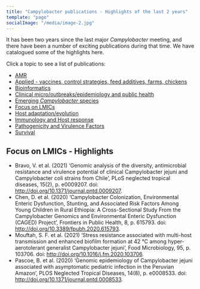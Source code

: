 ```yaml
---
title: "Campylobacter publications - Highlights of the last 2 years"
template: "page"
socialImage: "/media/image-2.jpg"
---
```

It has been two years since the last major *Campylobacter* meeting, and there have been a number of exciting publications during that time. We have catalogued some of the highlights here. 

Click a topic to see a list of publications:

* [AMR](/pages/literature/amr)
* [Applied - vaccines, control strategies, feed additives, farms, chickens](/pages/literature/applied)
* [Bioinformatics](/pages/literature/bioinformatics)
* [Clinical micro/outbreaks/epidemiology and public health](/pages/literature/clinical)
* [Emerging *Campylobacter* species](/pages/literature/emerging)
* [Focus on LMICs](/pages/literature/lmics)
* [Host adaptation/evolution](/pages/literature/evolution)
* [Immunology and Host response](/pages/literature/immunology)
* [Pathogenicity and Virulence Factors](/pages/literature/pathogenicity)
* [Survival](/pages/literature/survival)

## Focus on LMICs - Highlights

* Bravo, V. et al. (2021) ‘Genomic analysis of the diversity, antimicrobial resistance and virulence potential of clinical Campylobacter jejuni and Campylobacter coli strains from Chile’, PLoS neglected tropical diseases, 15(2), p. e0009207. doi: http://doi.org/10.1371/journal.pntd.0009207.
* Chen, D. et al. (2020) ‘Campylobacter Colonization, Environmental Enteric Dysfunction, Stunting, and Associated Risk Factors Among Young Children in Rural Ethiopia: A Cross-Sectional Study From the Campylobacter Genomics and Environmental Enteric Dysfunction (CAGED) Project’, Frontiers in Public Health, 8, p. 615793. doi: http://doi.org/10.3389/fpubh.2020.615793.
* Mouftah, S. F. et al. (2021) ‘Stress resistance associated with multi-host transmission and enhanced biofilm formation at 42 °C among hyper-aerotolerant generalist Campylobacter jejuni’, Food Microbiology, 95, p. 103706. doi: http://doi.org/10.1016/j.fm.2020.103706.
* Pascoe, B. et al. (2020) ‘Genomic epidemiology of Campylobacter jejuni associated with asymptomatic pediatric infection in the Peruvian Amazon’, PLOS Neglected Tropical Diseases, 14(8), p. e0008533. doi: http://doi.org/10.1371/journal.pntd.0008533.
